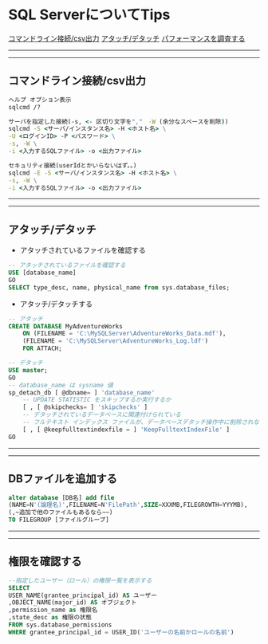 # SQL ServerについてTips

[コマンドライン接続/csv出力](#connect)
[アタッチ/デタッチ](#attach)
[パフォーマンスを調査する](./performance.md)

---
---

## <a name=connect>コマンドライン接続/csv出力</a>

```bat
ヘルプ オプション表示
sqlcmd /?

サーバを指定した接続(-s, <- 区切り文字を","　-W (余分なスペースを削除))
sqlcmd -S <サーバ/インスタンス名> -H <ホスト名> \
-U <ログインID> -P <パスワード> \
-s, -W \
-i <入力するSQLファイル> -o <出力ファイル>

セキュリティ接続(userIdとかいらないはず。。)
sqlcmd -E -S <サーバ/インスタンス名> -H <ホスト名> \
-s, -W \
-i <入力するSQLファイル> -o <出力ファイル>
```

---
---

## <a name=attach>アタッチ/デタッチ</a>

- アタッチされているファイルを確認する

```sql
-- アタッチされているファイルを確認する
USE [database_name] 
GO  
SELECT type_desc, name, physical_name from sys.database_files;
```

- アタッチ/デタッチする

```sql
-- アタッチ
CREATE DATABASE MyAdventureWorks   
    ON (FILENAME = 'C:\MySQLServer\AdventureWorks_Data.mdf'),   
    (FILENAME = 'C:\MySQLServer\AdventureWorks_Log.ldf')   
    FOR ATTACH;

-- デタッチ
USE master;  
GO  
-- database_name は sysname 値
sp_detach_db [ @dbname= ] 'database_name'
    -- UPDATE STATISTIC をスキップするか実行するか
    [ , [ @skipchecks= ] 'skipchecks' ]
    -- デタッチされているデータベースに関連付けられている
    -- フルテキスト インデックス ファイルが、データベースデタッチ操作中に削除されないことを指定
    [ , [ @keepfulltextindexfile = ] 'KeepFulltextIndexFile' ]
GO
```

---
---

## DBファイルを追加する

```sql
alter database [DB名] add file 
(NAME=N'(論理名)',FILENAME=N'FilePath',SIZE=XXXMB,FILEGROWTH=YYYMB),
(,~追加で他のファイルもあるなら~~)
TO FILEGROUP [ファイルグループ]

```

---
---

## 権限を確認する

```sql
--指定したユーザー（ロール）の権限一覧を表示する
SELECT
USER_NAME(grantee_principal_id) AS ユーザー
,OBJECT_NAME(major_id) AS オブジェクト
,permission_name as 権限名
,state_desc as 権限の状態
FROM sys.database_permissions
WHERE grantee_principal_id = USER_ID('ユーザーの名前かロールの名前')
```
